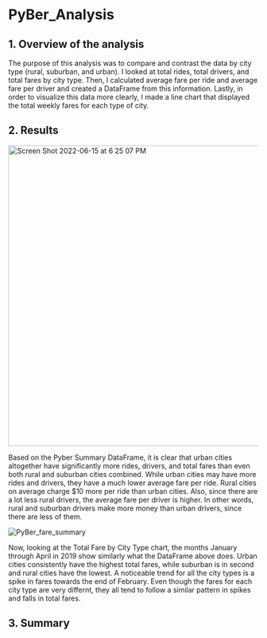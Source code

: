 # PyBer_Analysis
## 1. Overview of the analysis
The purpose of this analysis was to compare and contrast the data by city type (rural, suburban, and urban). I looked at total rides, total drivers, and total fares by city type. Then, I calculated average fare per ride and average fare per driver and created a DataFrame from this information. Lastly, in order to visualize this data more clearly, I made a line chart that displayed the total weekly fares for each type of city. 
## 2. Results
<img width="604" alt="Screen Shot 2022-06-15 at 6 25 07 PM" src="https://user-images.githubusercontent.com/105089651/173942484-de0b22c3-575e-4771-8b83-3ff4c7baa005.png">

Based on the Pyber Summary DataFrame, it is clear that urban cities altogether have significantly more rides, drivers, and total fares than even both rural and suburban cities combined. While urban cities may have more rides and drivers, they have a much lower average fare per ride. Rural cities on average charge $10 more per ride than urban cities. Also, since there are a lot less rural drivers, the average fare per driver is higher. In other words, rural and suburban drivers make more money than urban drivers, since there are less of them. 


![PyBer_fare_summary](https://user-images.githubusercontent.com/105089651/173942122-c4c7fc08-6654-4cfe-ab78-04bb0091dbbf.png)

Now, looking at the Total Fare by City Type chart, the months January through April in 2019 show similarly what the DataFrame above does. Urban cities consistently have the highest total fares, while suburban is in second and rural cities have the lowest. A noticeable trend for all the city types is a spike in fares towards the end of February. Even though the fares for each city type are very differnt, they all tend to follow a similar pattern in spikes and falls in total fares. 
## 3. Summary
